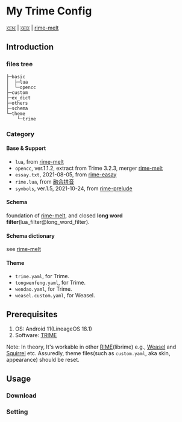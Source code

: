 # My Trime Config

[:cn:](README.md) | [:gb:](README_en.md) | [rime-melt](Original_README.md)

## Introduction

### files tree

```
├─basic
│  ├─lua
│  └─opencc
├─custom
├─ex_dict
├─others
├─schema
└─theme
    └─trime
```

### Category

#### Base & Support

- `lua`, from [rime-melt](https://github.com/tumuyan/rime-melt)
- `opencc`, ver.1.1.2, extract from Trime 3.2.3, merger [rime-melt](https://github.com/tumuyan/rime-melt)
- `essay.txt`, 2021-08-05, from [rime-easay](https://github.com/rime/rime-essay)
- `rime.lua`, from [融合拼音](https://github.com/tumuyan/rime-melt)
- `symbols`, ver.1.5, 2021-10-24, from [rime-prelude](https://github.com/rime/rime-prelude)

#### Schema

foundation of [rime-melt](https://github.com/tumuyan/rime-melt), and closed **long word filter**(lua_filter@long_word_filter).

#### Schema dictionary

see [rime-melt](https://github.com/tumuyan/rime-melt#文件组成及授权)

#### Theme

- `trime.yaml`, for Trime.
- `tongwenfeng.yaml`, for Trime.
- `wendao.yaml`, for Trime.
- `weasel.custom.yaml`, for Weasel.

## Prerequisites

1. OS: Android 11(LineageOS 18.1)
2. Software: [TRIME](https://github.com/osfans/trime)

Note: In theory, It's workable in other [RIME](https://rime.im)(librime) e.g., [Weasel](https://github.com/rime/weasel) and [Squirrel](https://github.com/rime/squirrel) etc. Assuredly, theme files(such as `custom.yaml`, aka skin, appearance) should be reset.

## Usage

### Download

### Setting
